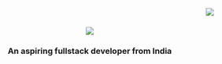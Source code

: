 <img align="right" src="https://visitor-badge.laobi.icu/badge?page_id=Kugisaki1704.Kugisaki1704" />

<h1 align="center">
  <a href="https://git.io/typing-svg">
    <img src="https://readme-typing-svg.herokuapp.com/?font=Righteous&size=35&center=true&vCenter=true&width=500&height=70&duration=4000&lines=Hi+There!+😄;+I+am+Sapna+Bora!;"/>
  </a>
</h1>

<h3 align="center">An aspiring fullstack developer from India
</h3>

<br/>
<!--
**Kugisaki1704/Kugisaki1704** is a ✨ _special_ ✨ repository because its `README.md` (this file) appears on your GitHub profile.

Here are some ideas to get you started:

- 🔭 I’m currently working on ...
- 🌱 I’m currently learning ...
- 👯 I’m looking to collaborate on ...
- 🤔 I’m looking for help with ...
- 💬 Ask me about ...
- 📫 How to reach me: ...
-  Pronouns: ...
- ⚡ Fun fact: ...
-->

